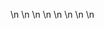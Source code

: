 

















































\n
\n
\n
\n
\n
\n
\n
\n
























































































































